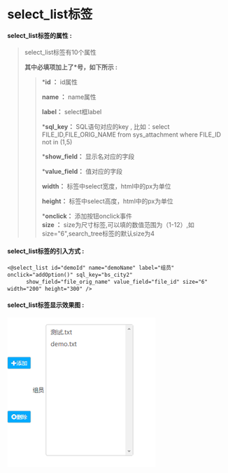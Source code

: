 # select\_list**标签**

#### select\_list**标签的属性 :**

> select\_list标签有10个属性
>
> **其中必填项加上了\*号，如下所示 :**
>
> > \***id ：** id属性
> >
> > **name ：** name属性
> >
> > **label：** select框label
> >
> > \***sql\_key：** SQL语句对应的key , 比如：select FILE\_ID,FILE\_ORIG\_NAME from sys\_attachment where FILE\_ID not in \(1,5\)
> >
> > \***show\_field：** 显示名对应的字段
> >
> > \***value\_field：** 值对应的字段
> >
> > **width：** 标签中select宽度，html中的px为单位
> >
> > **height：** 标签中select高度，html中的px为单位
> >
> > \***onclick：** 添加按钮onclick事件  
> > **size ：** size为尺寸标签,可以填的数值范围为（1-12）,如size="6",search\_tree标签的默认size为4

#### select\_list标签的引入方式 :

```
<@select_list id="demoId" name="demoName" label="组员" onclick="addOption()" sql_key="bs_city2"
      show_field="file_orig_name" value_field="file_id" size="6" width="200" height="300" />
```

#### select\_list标签显示效果图 :

![](/assets/select_list.png)




